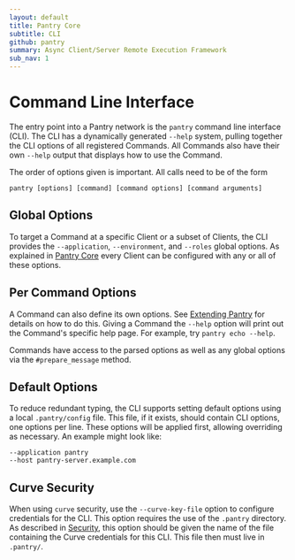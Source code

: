 ```yaml
---
layout: default
title: Pantry Core
subtitle: CLI
github: pantry
summary: Async Client/Server Remote Execution Framework
sub_nav: 1
---
```


# Command Line Interface

The entry point into a Pantry network is the `pantry` command line interface (CLI). The CLI has a dynamically generated `--help` system, pulling together the CLI options of all registered Commands. All Commands also have their own `--help` output that displays how to use the Command.

The order of options given is important. All calls need to be of the form

```
pantry [options] [command] [command options] [command arguments]
```

## Global Options

To target a Command at a specific Client or a subset of Clients, the CLI provides the `--application`, `--environment`, and `--roles` global options. As explained in [Pantry Core](/core) every Client can be configured with any or all of these options.

## Per Command Options

A Command can also define its own options. See [Extending Pantry](/core/extending.html) for details on how to do this. Giving a Command the `--help` option will print out the Command's specific help page. For example, try `pantry echo --help`.

Commands have access to the parsed options as well as any global options via the `#prepare_message` method.

## Default Options

To reduce redundant typing, the CLI supports setting default options using a local `.pantry/config` file. This file, if it exists, should contain CLI options, one options per line. These options will be applied first, allowing overriding as necessary. An example might look like:

```
--application pantry
--host pantry-server.example.com
```

## Curve Security

When using `curve` security, use the `--curve-key-file` option to configure credentials for the CLI. This option requires the use of the `.pantry` directory. As described in [Security](/core/security.html), this option should be given the name of the file containing the Curve credentials for this CLI. This file then must live in `.pantry/`.
